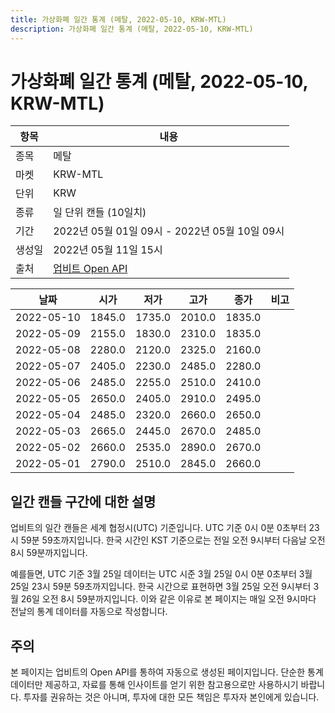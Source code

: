```yaml
---
title: 가상화폐 일간 통계 (메탈, 2022-05-10, KRW-MTL)
description: 가상화폐 일간 통계 (메탈, 2022-05-10, KRW-MTL)
---
```



가상화폐 일간 통계 (메탈, 2022-05-10, KRW-MTL)
===

|항목|내용|
|--|--|
|종목|메탈|
|마켓|KRW-MTL|
|단위|KRW|
|종류|일 단위 캔들 (10일치)|
|기간|2022년 05월 01일 09시 - 2022년 05월 10일 09시|
|생성일|2022년 05월 11일 15시|
|출처|[업비트 Open API](https://docs.upbit.com)|


|날짜|시가|저가|고가|종가|비고|
|--|--|--|--|--|--|
|2022-05-10|1845.0|1735.0|2010.0|1835.0|    |
|2022-05-09|2155.0|1830.0|2310.0|1835.0|    |
|2022-05-08|2280.0|2120.0|2325.0|2160.0|    |
|2022-05-07|2405.0|2230.0|2485.0|2280.0|    |
|2022-05-06|2485.0|2255.0|2510.0|2410.0|    |
|2022-05-05|2650.0|2405.0|2910.0|2495.0|    |
|2022-05-04|2485.0|2320.0|2660.0|2650.0|    |
|2022-05-03|2665.0|2445.0|2670.0|2485.0|    |
|2022-05-02|2660.0|2535.0|2890.0|2670.0|    |
|2022-05-01|2790.0|2510.0|2845.0|2660.0|    |


일간 캔들 구간에 대한 설명
---


업비트의 일간 캔들은 세계 협정시(UTC) 기준입니다. 
UTC 기준 0시 0분 0초부터 23시 59분 59초까지입니다. 
한국 시간인 KST 기준으로는 전일 오전 9시부터 다음날 오전 8시 59분까지입니다. 


예를들면, UTC 기준 3월 25일 데이터는 UTC 시준 3월 25일 0시 0분 0초부터 3월 25일 23시 59분 59초까지입니다. 
한국 시간으로 표현하면 3월 25일 오전 9시부터 3월 26일 오전 8시 59분까지입니다. 
이와 같은 이유로 본 페이지는 매일 오전 9시마다 전날의 통계 데이터를 자동으로 작성합니다. 


주의
---


본 페이지는 업비트의 Open API를 통하여 자동으로 생성된 페이지입니다. 
단순한 통계 데이터만 제공하고, 자료를 통해 인사이트를 얻기 위한 참고용으로만 사용하시기 바랍니다. 
투자를 권유하는 것은 아니며, 투자에 대한 모든 책임은 투자자 본인에게 있습니다. 

